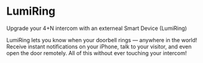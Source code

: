 # LumiRing
Upgrade your 4+N intercom with an externeal Smart Device (LumiRing)

LumiRing lets you know when your doorbell rings — anywhere in the world! Receive instant notifications on your iPhone, talk to your visitor, and even open the door remotely. All of this without ever touching your intercom!
